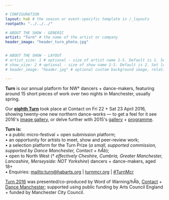 ```yaml
---

# CONFIGURATION
layout: hab # the season or event-specific template in /_layouts
rootpath: "../../../"

# ABOUT THE SHOW - GENERIC
artist: "Turn" # the name of the artist or company
header_image: "header_turn_photo.jpg"   


# ABOUT THE SHOW - LAYOUT
# artist_size: 1 # optional - size of artist name 1-5. Default is 1. Set longer names to lower values
# show_size: 2 # optional - size of show name 2-5. Default is 2. Set longer names to lower values
# header_image: "header.jpg" # optional custom background image, relative to current page

---
```

**Turn** is our annual platform for NW† dancers + dance-makers, featuring around 15 short pieces of work over two nights in Manchester, usually spring.       
         
Our **[eighth Turn](/current/2016-turn)** took place at Contact on Fri 22 + Sat 23 April 2016, showing twenty-one new northern dance-works — to get a feel for it see 2016's [image gallery](/galleries/2016-turn), or delve further with 2015's [gallery](/galleries/2015-turn) + [programme](/archive/2015-turn).       
         
**Turn is:**        
• a public micro-festival + open submission platform;        
• an opportunity for artists to meet, show and peer-review work;        
• a selection platform for the Turn Prize (*a small, supported commission, supported by Dance Manchester, Contact + hÅb*);        
• open to North West († *effectively Cheshire, Cumbria, Greater Manchester, Lancashire, Merseyside: NOT Yorkshire*) dancers + dance-makers, aged 18+         
• Enquiries: <mailto:turn@habarts.org> | <a href="http://turnmcr.org" target="_blank">turnmcr.org</a> | <a href="http://twitter.com/hashtag/TurnMcr" target="_blank">#TurnMcr</a>          
         
[Turn 2016](/current/2016-turn) was presented/co-produced by Word of Warning/hÅb, <a href="http://contactmcr.com" target="_blank">Contact</a> + <a href="http://www.digm.org" target="_blank">Dance Manchester</a>; supported using public funding by Arts Council England + funded by Manchester City Council.
